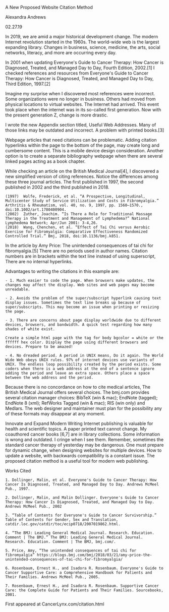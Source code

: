
A New Proposed Website Citation Method

Alexandra Andrews

02.27.19

In 2019, we are amid a major historical development change. The modern Internet revolution started in the 1960s. The world-wide web is the largest expanding library. Changes in business, science, medicine, the arts, social networks, literacy, and more are occurring every day.

In 2001 when updating Everyone's Guide to Cancer Therapy: How Cancer is Diagnosed, Treated, and Managed Day to Day, Fourth Edition, 2002.[1] I checked references and resources from Everyone's Guide to Cancer Therapy: How Cancer is Diagnosed, Treated, and Managed Day to Day, Third Edition, 1997.[2]

Imagine my surprise when I discovered most references were incorrect. Some organizations were no longer in business. Others had moved from physical locations to virtual websites. The Internet had arrived. This event took place when the internet was in its so-called first generation. Now with the present generation Z, change is more drastic.

I wrote the new Appendix section titled, Useful Web Addresses. Many of those links may be outdated and incorrect. A problem with printed books.[3]

Webpage articles that need citations can be problematic. Adding citation hyperlinks within the page to the bottom of the page, may create long and cumbersome content. This is a mobile device design consideration. Another option is to create a separate bibliography webpage when there are several linked pages acting as a book chapter.

While checking an article on the British Medical Journal[4], I discovered a new simplified version of citing references. Notice the differences among these three journal articles. The first published in 1997, the second published in 2002 and the third published in 2018.

    (1997)  Wolfe, Frederick, et al. “A Prospective, Longitudinal, Multicenter Study of Service Utilization and Costs in Fibromyalgia.” Arthritis & Rheumatism, vol. 40, no. 9, 1997, pp. 1560–1570., doi:10.1002/art.1780400904.
    (2002)  Zuther, Joachim. “Is There a Role for Traditional Massage Therapy in the Treatment and Management of Lymphedema?” National Lymphedema Network; Apr/Jun 2001: 3-4,26.
    (2018)  Wang, Chenchen, et al. “Effect of Tai Chi versus Aerobic Exercise for Fibromyalgia: Comparative Effectiveness Randomized Controlled Trial.” Bmj, 2018, doi:10.1136/bmj.k851.

In the article by Amy Price: The unintended consequences of tai chi for fibromyalgia.[5]
    There are no periods used in author names.
    Citation numbers are in brackets within the text line instead of using superscript,
    There are no internal hyperlinks.

Advantages to writing the citations in this example are:

    - 1. Much easier to code the page. When browsers make updates, the changes may affect the display. Web sites and web pages may become unreadable.
    
    - 2. Avoids the problem of the super/subscript hyperlink causing text display issues. Sometimes the text line breaks up because of super/subscripts. This may become an issue when printing or resizing the page.
    
    - 3. There are concerns about page display worldwide due to different devices, browsers, and bandwidth. A quick test regarding how many shades of white exist.
    
    Create a simple html page with the tag for body bgcolor = white or the ffffff hex color. Display the page using different browsers and devices. Prepare to be amazed!
    
    - 4. No dreaded period. A period in UNIX means, Do it again. The World Wide Web obeys UNIX rules. 97% of internet devices use variants of UNIX. The endless loop possibility created by the period exists. Some coders when there is a web address at the end of a sentence ignore adding the period and leave an extra space. Others place a space between the web address and the period.

Because there is no concordance on how to cite medical articles, The British Medical Journal offers several choices. The bmj.com provides several  citation manager choices: BibTeX (win & mac); EndNote (tagged); EndNote 8 (xml); RefWorks Tagged (win & mac); RIS (win only) and Medlars. The web designer and maintainer must plan for the possibility any of these formats may disappear at any moment.

Innovate and Expand Modern Writing
Internet publishing is valuable for health and scientific topics. A paper printed text cannot change. My coauthored cancer books [6,7] are in library collections. Some information is wrong and outdated. I cringe when I see them. Remember, sometimes the standard cancer therapy of yesterday may be dangerous. One must prepare for dynamic change, when designing websites for multiple devices. How to update a website, with backwards compatibility is a constant issue. The proposed citation method is a useful tool for modern web publishing.

Works Cited

    1. Dollinger, Malin, et al. Everyone's Guide to Cancer Therapy: How Cancer Is Diagnosed, Treated, and Managed Day to Day. Andrews McMeel Pub., 1997.
    
    2. Dollinger, Malin, and Malin Dollinger. Everyone's Guide to Cancer Therapy: How Cancer Is Diagnosed, Treated, and Managed Day to Day. Andrews McMeel Pub., 2002
    
    3. “Table of Contents for Everyone's Guide to Cancer Survivorship.” Table of Contents for Gender, Sex and Translation, catdir.loc.gov/catdir/toc/ecip0718/2007019862.html.
    
    4. “The BMJ: Leading General Medical Journal. Research. Education. Comment | The BMJ.” The BMJ: Leading General Medical Journal. Research. Education. Comment | The BMJ, bmj.com/.
    
    5. Price, Amy, “The unintended consequences of tai chi for fibromyalgia” https://blogs.bmj.com/bmj/2018/03/21/amy-price-the-unintended-consequences-of-tai-chi-for-fibromyalgia/
    
    6. Rosenbaum, Ernest H., and Isadora R. Rosenbaum. Everyone's Guide to Cancer Supportive Care: a Comprehensive Handbook for Patients and Their Families. Andrews McMeel Pub., 2005.
    
    7. Rosenbaum, Ernest H., and Isadora R. Rosenbaum. Supportive Cancer Care: the Complete Guide for Patients and Their Families. Sourcebooks, 2001.

First appeared at CancerLynx.com/citation.html 
